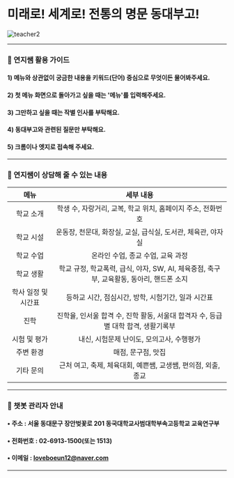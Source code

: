 # 미래로! 세계로! 전통의 명문 동대부고!
![teacher2](https://user-images.githubusercontent.com/81335498/119490752-2a763280-bd98-11eb-8dd9-c68863a9f6ab.png)

*******************************************************************************************************************************************************************************

### 💌 연지쌤 활용 가이드 
#### 1) 메뉴와 상관없이 궁금한 내용을 키워드(단어) 중심으로 무엇이든 물어봐주세요.
#### 2) 첫 메뉴 화면으로 돌아가고 싶을 때는 '메뉴'를 입력해주세요.
#### 3) 그만하고 싶을 때는 작별 인사를 부탁해요.
#### 4) 동대부고와 관련된 질문만 부탁해요.
#### 5) 크롬이나 엣지로 접속해 주세요. 
*******************************************************************************************************************************************************************************

### 💌 연지쌤이 상담해 줄 수 있는 내용


|         메뉴        |                                       세부 내용                                          |
|:-------------------:|:----------------------------------------------------------------------------------------:|
|      학교 소개      | 학생 수, 자랑거리, 교복, 학교 위치, 홈페이지 주소, 전화번호                              |
|      학교 시설      | 운동장, 천문대, 화장실, 교실, 급식실, 도서관, 체육관, 야자실                             |
|      학교 수업      | 온라인 수업, 종교 수업, 교육 과정                                                      |
|      학교 생활      | 학교 규정, 학교폭력, 급식, 야자, SW, AI, 체육중점, 축구부, 교육활동, 동아리, 핸드폰 소지 |
| 학사 일정 및 시간표 | 등하교 시간, 점심시간, 방학, 시험기간, 일과 시간표                                       |
|         진학        | 진학율, 인서울 합격 수, 진학 활동, 서울대 합격자 수, 등급별 대학 합격, 생활기록부        |
|     시험 및 평가    | 내신, 시험문제 난이도, 모의고사, 수행평가                                                |
|      주변 환경      | 매점, 문구점, 맛집                                                                       |
|      기타 문의      | 근처 여고, 축제, 체육대회, 예쁜쌤, 교생쌤, 편의점, 외출, 종교                            |


*******************************************************************************************************************************************************************************

### 💌 챗봇 관리자 안내
#### • 주소 : 서울 동대문구 장안벚꽃로 201 동국대학교사범대학부속고등학교 교육연구부
#### • 전화번호 : 02-6913-1500(또는 1513)
#### • 이메일 : loveboeun12@naver.com 

*******************************************************************************************************************************************************************************

